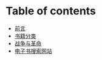 # Table of contents

* [前言](README.md)
* [书籍分类](page_1.md)
* [战争与革命](zhan-zheng-yu-ge-ming.md)
* [电子书搜索网站](page_2.md)

